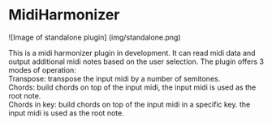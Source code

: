 # MidiHarmonizer

![Image of standalone plugin] (img/standalone.png)

This is a midi harmonizer plugin in development.
It can read midi data and output additional midi notes based on the user selection.
The plugin offers 3 modes of operation:  
Transpose: transpose the input midi by a number of semitones.  
Chords: build chords on top of the input midi, the input midi is used as the root note.  
Chords in key: build chords on top of the input midi in a specific key. the input midi is used as the root note.
